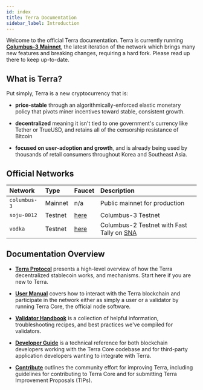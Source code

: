 ```yaml
---
id: index
title: Terra Documentation
sidebar_label: Introduction
---
```


Welcome to the official Terra documentation. Terra is currently running [**Columbus-3 Mainnet**](columbus3.md), the latest iteration of the network which brings many new features and breaking changes, requiring a hard fork. Please read up there to keep up-to-date.

## What is Terra?

Put simply, Terra is a new cryptocurrency that is:

* **price-stable** through an algorithmically-enforced elastic monetary policy that pivots miner incentives toward stable, consistent growth.

* **decentralized** meaning it isn't tied to one government's currency like Tether or TrueUSD, and retains all of the censorship resistance of Bitcoin

* **focused on user-adoption and growth**, and is already being used by thousands of retail consumers throughout Korea and Southeast Asia.

## Official Networks

| Network | Type | Faucet | Description |
| :-- | :-- | :-- | :-- |
| `columbus-3` | Mainnet | n/a | Public mainnet for production |
| `soju-0012` | Testnet | [here](https://soju-faucet.terra.money/) | Columbus-3 Testnet |
| `vodka` | Testnet | [here](https://faucet.terra.money/) | Columbus-2 Testnet with Fast Tally on [SNA](https://forum.cosmos.network/t/sentry-node-architecture-overview/454) |

## Documentation Overview

- [**Terra Protocol**]() presents a high-level overview of how the Terra decentralized stablecoin works, and mechanisms. Start here if you are new to Terra.

- [**User Manual**]() covers how to interact with the Terra blockchain and participate in the network either as simply a user or a validator by running Terra Core, the official node software.

- [**Validator Handbook**]() is a collection of helpful information, troubleshooting recipes, and best practices we've compiled for validators.

- [**Developer Guide**]() is a technical reference for both blockchain developers working with the Terra Core codebase and for third-party application developers wanting to integrate with Terra.

- [**Contribute**]() outlines the community effort for improving Terra, including guidelines for contributing to Terra Core and for submitting Terra Improvement Proposals (TIPs).